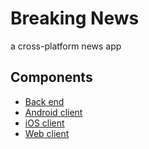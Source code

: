 # Breaking News

a cross-platform news app

## Components

- [Back end](https://github.com/breaking-news-org/back-end#readme)
- [Android client](https://github.com/breaking-news-org/breaking-news-flutter#readme)
- [iOS client](https://github.com/breaking-news-org/breaking-news-ios#readme)
- [Web client](https://github.com/breaking-news-org/breaking-news-web#readme)
